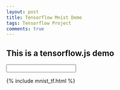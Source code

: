 ```yaml
---
layout: post
title: Tensorflow Mnist Demo
tags: Tensorflow Project
comments: true
---
```


## This is a tensorflow.js demo

<input type="text" id="mytext">

{% include mnist_tf.html %}
